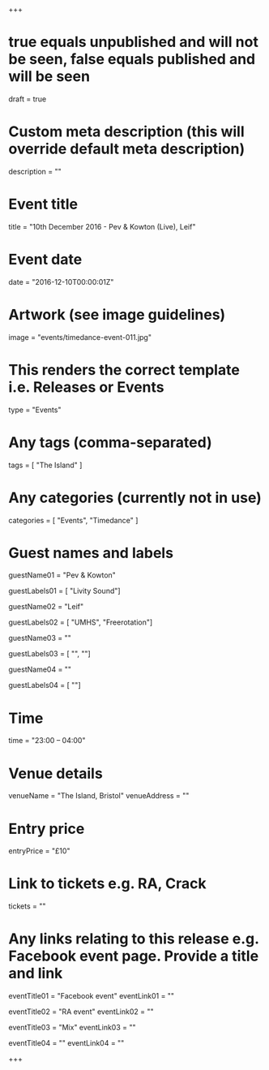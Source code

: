 +++

# true equals unpublished and will not be seen, false equals published and will be seen
draft = true

# Custom meta description (this will override default meta description)
description = ""

# Event title
title = "10th December 2016 - Pev & Kowton (Live), Leif"

# Event date
date = "2016-12-10T00:00:01Z"

# Artwork (see image guidelines)
image = "events/timedance-event-011.jpg"

# This renders the correct template i.e. Releases or Events
type = "Events"

# Any tags (comma-separated)
tags = [ 
	"The Island"
]

# Any categories (currently not in use)
categories = [
  "Events",
  "Timedance"
]

# Guest names and labels
guestName01 = "Pev & Kowton"

guestLabels01 = [
	"Livity Sound"]

guestName02 = "Leif"

guestLabels02 = [
	"UMHS",
	"Freerotation"]

guestName03 = ""

guestLabels03 = [
	"",
	""]

guestName04 = ""

guestLabels04 = [
	""]

# Time
time = "23:00 – 04:00"

# Venue details
venueName = "The Island, Bristol"
venueAddress = ""

# Entry price
entryPrice = "£10"

# Link to tickets e.g. RA, Crack 
tickets = ""

# Any links relating to this release e.g. Facebook event page. Provide a title and link
eventTitle01 = "Facebook event"
eventLink01 = ""

eventTitle02 = "RA event"
eventLink02 = ""

eventTitle03 = "Mix"
eventLink03 = ""

eventTitle04 = ""
eventLink04 = ""


+++
